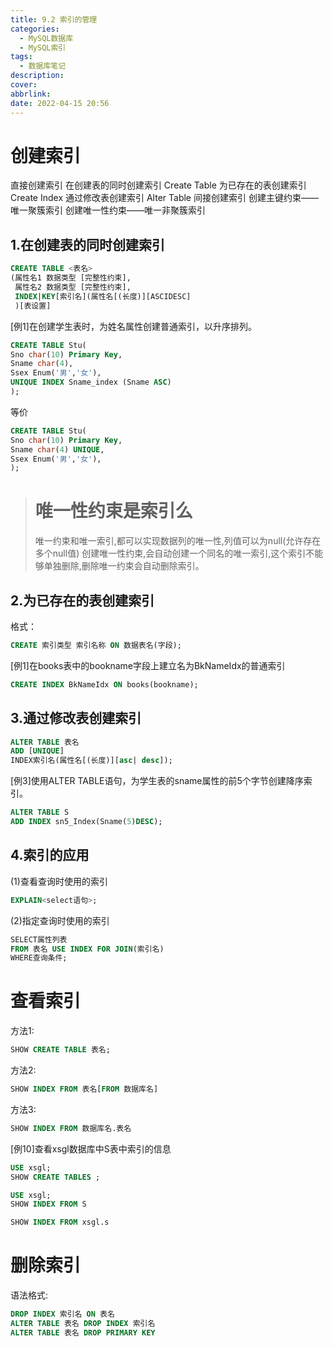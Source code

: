 ```yaml
---
title: 9.2 索引的管理
categories:
  - MySQL数据库
  - MySQL索引
tags:
  - 数据库笔记
description: 
cover: 
abbrlink: 
date: 2022-04-15 20:56
---
```

# 创建索引
直接创建索引
	在创建表的同时创建索引 Create Table
	为已存在的表创建索引  Create Index
	通过修改表创建索引 Alter Table
间接创建索引
	创建主键约束——唯一聚簇索引
	创建唯一性约束——唯一非聚簇索引

## 1.在创建表的同时创建索引
```sql
CREATE TABLE <表名>
(属性名1 数据类型 [完整性约束],
 属性名2 数据类型 [完整性约束],
 INDEX|KEY[索引名](属性名[(长度)][ASCIDESC]
 )[表设置]
```
[例1]在创建学生表时，为姓名属性创建普通索引，以升序排列。
```sql
CREATE TABLE Stu(
Sno char(10) Primary Key,
Sname char(4),
Ssex Enum('男','女'),
UNIQUE INDEX Sname_index (Sname ASC)
);
```
等价
```sql
CREATE TABLE Stu(
Sno char(10) Primary Key,
Sname char(4) UNIQUE,
Ssex Enum('男','女'),
);
```

># 唯一性约束是索引么
>唯一约束和唯一索引,都可以实现数据列的唯一性,列值可以为null(允许存在多个null值) 创建唯一性约束,会自动创建一个同名的唯一索引,这个索引不能够单独删除,删除唯一约束会自动删除索引。


## 2.为已存在的表创建索引
格式：
```sql
CREATE 索引类型 索引名称 ON 数据表名(字段);
```

[例1]在books表中的bookname字段上建立名为BkNameIdx的普通索引
```sql
CREATE INDEX BkNameIdx ON books(bookname);

```

## 3.通过修改表创建索引
```sql
ALTER TABLE 表名
ADD [UNIQUE]
INDEX索引名(属性名[(长度)][asc| desc]);
```
[例3]使用ALTER TABLE语句，为学生表的sname属性的前5个字节创建降序索引。
```sql
ALTER TABLE S
ADD INDEX sn5_Index(Sname(5)DESC);
```

## 4.索引的应用
(1)查看查询时使用的索引
```sql
EXPLAIN<select语句>;
```
(2)指定查询时使用的索引
```sql
SELECT属性列表
FROM 表名 USE INDEX FOR JOIN(索引名)
WHERE查询条件;
```

# 查看索引
方法1:
```sql
SHOW CREATE TABLE 表名;
```
方法2:
```sql
SHOW INDEX FROM 表名[FROM 数据库名]
```
方法3:
```sql
SHOW INDEX FROM 数据库名.表名
```

[例10]查看xsgl数据库中S表中索引的信息
```sql
USE xsgl;
SHOW CREATE TABLES ;
```
```sql
USE xsgl;
SHOW INDEX FROM S 
```
```sql
SHOW INDEX FROM xsgl.s
```

# 删除索引
语法格式:
```sql
DROP INDEX 索引名 ON 表名
ALTER TABLE 表名 DROP INDEX 索引名
ALTER TABLE 表名 DROP PRIMARY KEY
```
